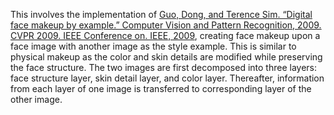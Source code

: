 This involves the implementation of [Guo, Dong, and Terence Sim. “Digital face makeup by example.” Computer Vision and Pattern Recognition, 2009. CVPR 2009. IEEE Conference on. IEEE, 2009](https://www.comp.nus.edu.sg/~tsim/documents/face_makeup_cvpr09_lowres.pdf), creating face makeup upon a face image with another image as the style example. This is similar to physical makeup as the color and skin details are modified while preserving the face structure. 
The two images are first decomposed into three layers: face structure layer, skin detail layer, and color layer. Thereafter, information from each layer of one image is transferred to corresponding layer of the other image.

